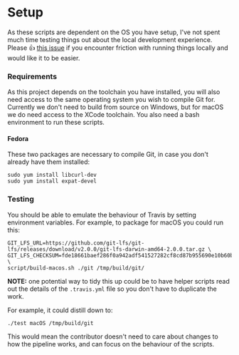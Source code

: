 # Setup

As these scripts are dependent on the OS you have setup, I've not spent much
time testing things out about the local development experience. Please
:thumbsup: [this issue](https://github.com/desktop/dugite-native/issues/26)
if you encounter friction with running things locally and would like it to be
easier.

### Requirements

As this project depends on the toolchain you have installed, you will also need access to the same operating system you wish to compile Git for. Currently we don't need to build from source on Windows, but for macOS we do need access to the XCode toolchain. You also need a bash environment to run these scripts.

#### Fedora

These two packages are necessary to compile Git, in case you don't already have them installed:

```
sudo yum install libcurl-dev
sudo yum install expat-devel
```

### Testing

You should be able to emulate the behaviour of Travis by setting environment variables. For example, to package for macOS you could run this:

```
GIT_LFS_URL=https://github.com/git-lfs/git-lfs/releases/download/v2.0.0/git-lfs-darwin-amd64-2.0.0.tar.gz \
GIT_LFS_CHECKSUM=fde18661baef286f0a942adf541527282cf8cd87b955690e10b60b621f9b1671 \
script/build-macos.sh ./git /tmp/build/git/
```

**NOTE:** one potential way to tidy this up could be to have helper scripts read out the details of the `.travis.yml` file so you don't have to duplicate the work.

For example, it could distill down to:

```
./test macOS /tmp/build/git
```

This would mean the contributor doesn't need to care about changes to how the pipeline works, and can focus on the behaviour of the scripts.
